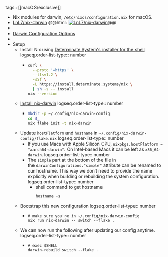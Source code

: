 tags:: [[macOS/exclusive]]

- Nix modules for darwin, `/etc/nixos/configuration.nix` for macOS.
- [LnL7/nix-darwin](https://github.com/LnL7/nix-darwin)
  @@html: <a href="https://github.com/LnL7/nix-darwin/"><img src="https://github-readme-stats-astronomer.vercel.app/api/pin/?username=LnL7&repo=nix-darwin&theme=tokyonight" alt="LnL7/nix-darwin"/></a>@@
-
- [Darwin Configuration Options](https://daiderd.com/nix-darwin/manual/index.html)
-
- Setup
	- Install Nix using [Determinate System's installer for the shell](https://github.com/DeterminateSystems/nix-installer)
	  logseq.order-list-type:: number
		- ```bash
		  curl \
		    --proto '=https' \
		    --tlsv1.2 \
		    -sSf \
		    -L https://install.determinate.systems/nix \
		    | sh -s -- install
		  nix --version
		  ```
	- [Install nix-darwin](https://github.com/LnL7/nix-darwin#installing)
	  logseq.order-list-type:: number
		- ```bash
		  mkdir -p ~/.config/nix-darwin-config
		  cd $_
		  nix flake init -t nix-darwin
		  ```
	- Update `hostPlatform` and `hostname` in `~/.config/nix-darwin-config/flake.nix`
	  logseq.order-list-type:: number
		- If you use Macs with Apple Silicon CPU, `nixpkgs.hostPlatform = "aarch64-darwin"`. On Intel-based Macs it can be left as `x86_64-darwin`.
		  logseq.order-list-type:: number
		- The `simple` part at the bottom of the file in the `darwinConfigurations."simple"` attribute can be renamed to our hostname. This way we don’t need to provide the name explicitly when building or rebuilding the system configuration.
		  logseq.order-list-type:: number
			- shell command to get hostname
			  ```shell
			  hostname -s
			  ```
	- Bootstrap this new configuration
	  logseq.order-list-type:: number
		- ```shell
		  # make sure you're in ~/.config/nix-darwin-config
		  nix run nix-darwin -- switch --flake .
		  ```
	- We can now run the following after updating our config anytime.
	  logseq.order-list-type:: number
		- ```shell
		  # exec $SHELL
		  darwin-rebuild switch --flake .
		  ```